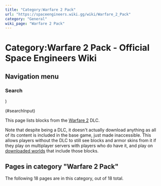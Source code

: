 ```yaml
---
title: "Category:Warfare 2 Pack"
url: "https://spaceengineers.wiki.gg/wiki/Warfare_2_Pack"
category: "General"
wiki_page: "Warfare 2 Pack"
---
```


# Category:Warfare 2 Pack - Official Space Engineers Wiki

## Navigation menu

### Search

)

(#searchInput)

This page lists blocks from the [Warfare 2](https://store.steampowered.com/app/1783760/Space_Engineers__Warfare_2/) DLC.

Note that despite being a DLC, it doesn't actually download anything as all of its content is included in the base game, just made inaccessible. This allows players without the DLC to still see blocks and armor skins from it if they play on multiplayer servers with players who do have it, and play on [downloaded worlds](https://spaceengineers.wiki.gg/wiki/Scenario "Scenario") that include those blocks.

## Pages in category "Warfare 2 Pack"

The following 18 pages are in this category, out of 18 total.
